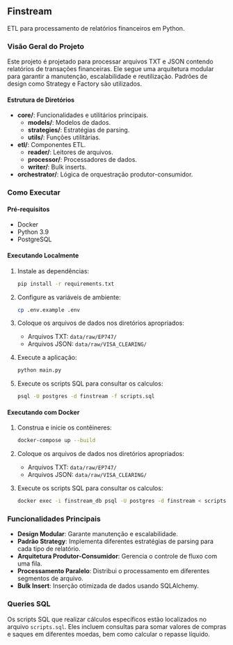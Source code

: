 ## Finstream

ETL para processamento de relatórios financeiros em Python.

### Visão Geral do Projeto

Este projeto é projetado para processar arquivos TXT e JSON contendo relatórios de transações financeiras. Ele segue uma arquitetura modular para garantir a manutenção, escalabilidade e reutilização. Padrões de design como Strategy e Factory são utilizados.

#### Estrutura de Diretórios

- **core/**: Funcionalidades e utilitários principais.
   - **models/**: Modelos de dados.
   - **strategies/**: Estratégias de parsing.
   - **utils/**: Funções utilitárias.
- **etl/**: Componentes ETL.
   - **reader/**: Leitores de arquivos.
   - **processor/**: Processadores de dados.
   - **writer/**: Bulk inserts.
- **orchestrator/**: Lógica de orquestração produtor-consumidor.

### Como Executar

#### Pré-requisitos

- Docker
- Python 3.9
- PostgreSQL

#### Executando Localmente

1. Instale as dependências:
   ```bash
   pip install -r requirements.txt
   ```

2. Configure as variáveis de ambiente:
   ```bash
   cp .env.example .env
   ```

3. Coloque os arquivos de dados nos diretórios apropriados:
   - Arquivos TXT: `data/raw/EP747/`
   - Arquivos JSON: `data/raw/VISA_CLEARING/`

4. Execute a aplicação:
   ```bash
   python main.py
   ```

5. Execute os scripts SQL para consultar os calculos:
   ```bash
   psql -U postgres -d finstream -f scripts.sql
   ```

#### Executando com Docker

1. Construa e inicie os contêineres:
   ```bash
   docker-compose up --build
   ```

2. Coloque os arquivos de dados nos diretórios apropriados:
   - Arquivos TXT: `data/raw/EP747/`
   - Arquivos JSON: `data/raw/VISA_CLEARING/`

3. Execute os scripts SQL para consultar os calculos:
   ```bash
   docker exec -i finstream_db psql -U postgres -d finstream < scripts.sql
   ```

### Funcionalidades Principais

- **Design Modular**: Garante manutenção e escalabilidade.
- **Padrão Strategy**: Implementa diferentes estratégias de parsing para cada tipo de relatório.
- **Arquitetura Produtor-Consumidor**: Gerencia o controle de fluxo com uma fila.
- **Processamento Paralelo**: Distribui o processamento em diferentes segmentos de arquivo.
- **Bulk Insert**: Inserção otimizada de dados usando SQLAlchemy.

### Queries SQL

Os scripts SQL que realizar cálculos específicos estão localizados no arquivo `scripts.sql`. Eles incluem consultas para somar valores de compras e saques em diferentes moedas, bem como calcular o repasse líquido.
